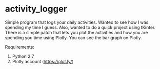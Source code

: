 # activity_logger
Simple program that logs your daily activities. Wanted to see how I was spending my time I guess. Also, wanted to do a quick project using tKinter. There is a simple patch that lets you plot the activities and how you are spending you time using Plotly. You can see the bar graph on Plotly.

Requirements:

1) Python 2.7
2) Plotly account (https://plot.ly/)
